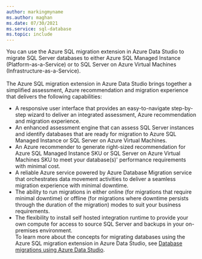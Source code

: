 ```yaml
---
author: markingmyname
ms.author: maghan
ms.date: 07/30/2021
ms.service: sql-database
ms.topic: include
---
```


You can use the Azure SQL migration extension in Azure Data Studio to migrate SQL Server databases to either Azure SQL Managed Instance (Platform-as-a-Service) or to SQL Server on Azure Virtual Machines (Infrastructure-as-a-Service).<br/><br/>
The Azure SQL migration extension in Azure Data Studio brings together a simplified assessment, Azure recommendation and migration experience that delivers the following capabilities:<br/>
 - A responsive user interface that provides an easy-to-navigate step-by-step wizard to deliver an integrated assessment, Azure recommendation and migration experience.
 - An enhanced assessment engine that can assess SQL Server instances and identify databases that are ready for migration to Azure SQL Managed Instance or SQL Server on Azure Virtual Machines.
 - An Azure recommender to generate right-sized recommendation for Azure SQL Managed Instance SKU or SQL Server on Azure Virtual Machines SKU to meet your database(s)' performance requirements with minimal cost.
 - A reliable Azure service powered by Azure Database Migration service that orchestrates data movement activities to deliver a seamless migration experience with minimal downtime.
 - The ability to run migrations in either online (for migrations that require minimal downtime) or offline (for migrations where downtime persists through the duration of the migration) modes to suit your business requirements.
 - The flexibility to install self hosted integration runtime to provide your own compute for access to source SQL Server and backups in your on-premises environment.<br/>
To learn more about the concepts for migrating databases using the Azure SQL migration extension in Azure Data Studio, see [Database migrations using Azure Data Studio](/azure/dms/migration-using-azure-data-studio).

